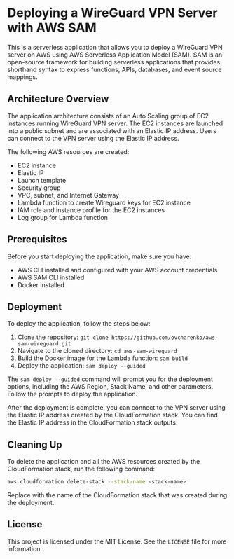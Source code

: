 # Deploying a WireGuard VPN Server with AWS SAM
This is a serverless application that allows you to deploy a WireGuard VPN server on AWS using AWS Serverless Application Model (SAM). SAM is an open-source framework for building serverless applications that provides shorthand syntax to express functions, APIs, databases, and event source mappings.

## Architecture Overview
The application architecture consists of an Auto Scaling group of EC2 instances running WireGuard VPN server. The EC2 instances are launched into a public subnet and are associated with an Elastic IP address. Users can connect to the VPN server using the Elastic IP address.

The following AWS resources are created:

* EC2 instance
* Elastic IP
* Launch template
* Security group
* VPC, subnet, and Internet Gateway
* Lambda function to create Wireguard keys for EC2 instance
* IAM role and instance profile for the EC2 instances
* Log group for Lambda function

## Prerequisites
Before you start deploying the application, make sure you have:

* AWS CLI installed and configured with your AWS account credentials
* AWS SAM CLI installed
* Docker installed

## Deployment
To deploy the application, follow the steps below:

1. Clone the repository: `git clone https://github.com/ovcharenko/aws-sam-wireguard.git`
2. Navigate to the cloned directory: `cd aws-sam-wireguard`
3. Build the Docker image for the Lambda function: `sam build`
4. Deploy the application: `sam deploy --guided`

The `sam deploy --guided` command will prompt you for the deployment options, including the AWS Region, Stack Name, and other parameters. Follow the prompts to deploy the application.

After the deployment is complete, you can connect to the VPN server using the Elastic IP address created by the CloudFormation stack. You can find the Elastic IP address in the CloudFormation stack outputs.

## Cleaning Up
To delete the application and all the AWS resources created by the CloudFormation stack, run the following command:

```bash
aws cloudformation delete-stack --stack-name <stack-name>
```

Replace <stack-name> with the name of the CloudFormation stack that was created during the deployment.

## License
This project is licensed under the MIT License. See the `LICENSE` file for more information.
